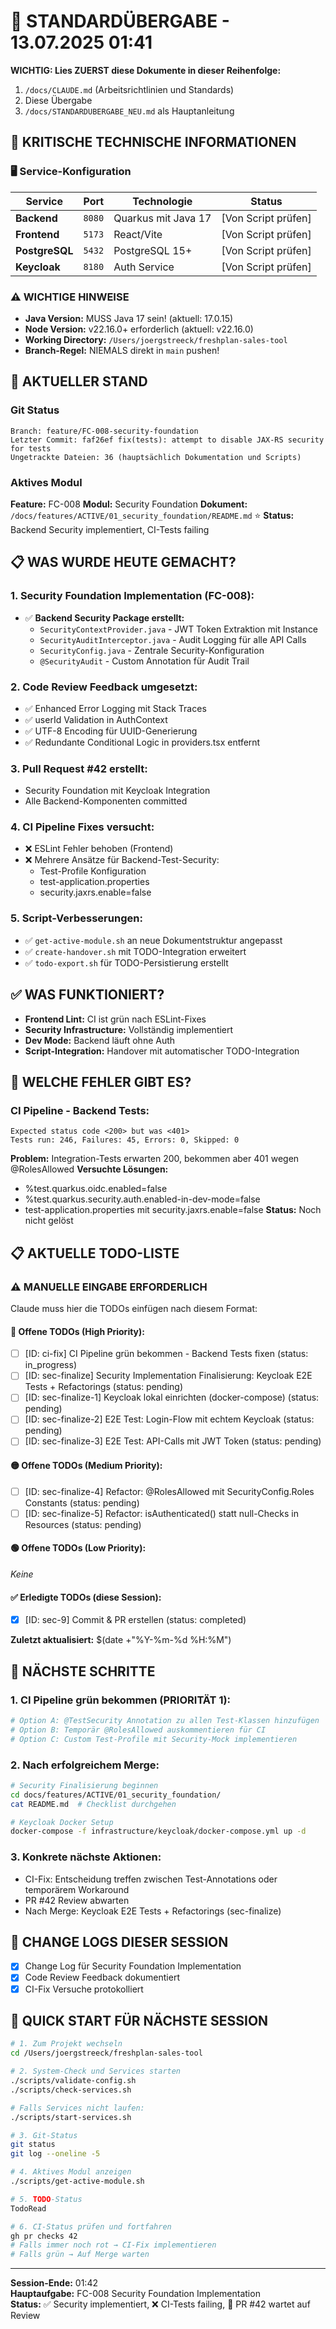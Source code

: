 # 🔄 STANDARDÜBERGABE - 13.07.2025 01:41

**WICHTIG: Lies ZUERST diese Dokumente in dieser Reihenfolge:**
1. `/docs/CLAUDE.md` (Arbeitsrichtlinien und Standards)
2. Diese Übergabe
3. `/docs/STANDARDUBERGABE_NEU.md` als Hauptanleitung

## 🚨 KRITISCHE TECHNISCHE INFORMATIONEN

### 🖥️ Service-Konfiguration
| Service | Port | Technologie | Status |
|---------|------|-------------|--------|
| **Backend** | `8080` | Quarkus mit Java 17 | [Von Script prüfen] |
| **Frontend** | `5173` | React/Vite | [Von Script prüfen] |
| **PostgreSQL** | `5432` | PostgreSQL 15+ | [Von Script prüfen] |
| **Keycloak** | `8180` | Auth Service | [Von Script prüfen] |

### ⚠️ WICHTIGE HINWEISE
- **Java Version:** MUSS Java 17 sein! (aktuell: 17.0.15)
- **Node Version:** v22.16.0+ erforderlich (aktuell: v22.16.0)
- **Working Directory:** `/Users/joergstreeck/freshplan-sales-tool`
- **Branch-Regel:** NIEMALS direkt in `main` pushen!

## 🎯 AKTUELLER STAND

### Git Status
```
Branch: feature/FC-008-security-foundation
Letzter Commit: faf26ef fix(tests): attempt to disable JAX-RS security for tests
Ungetrackte Dateien: 36 (hauptsächlich Dokumentation und Scripts)
```

### Aktives Modul
**Feature:** FC-008
**Modul:** Security Foundation
**Dokument:** `/docs/features/ACTIVE/01_security_foundation/README.md` ⭐
**Status:** Backend Security implementiert, CI-Tests failing

## 📋 WAS WURDE HEUTE GEMACHT?

### 1. Security Foundation Implementation (FC-008):
- ✅ **Backend Security Package erstellt:**
  - `SecurityContextProvider.java` - JWT Token Extraktion mit Instance<JsonWebToken>
  - `SecurityAuditInterceptor.java` - Audit Logging für alle API Calls
  - `SecurityConfig.java` - Zentrale Security-Konfiguration
  - `@SecurityAudit` - Custom Annotation für Audit Trail

### 2. Code Review Feedback umgesetzt:
- ✅ Enhanced Error Logging mit Stack Traces
- ✅ userId Validation in AuthContext
- ✅ UTF-8 Encoding für UUID-Generierung
- ✅ Redundante Conditional Logic in providers.tsx entfernt

### 3. Pull Request #42 erstellt:
- Security Foundation mit Keycloak Integration
- Alle Backend-Komponenten committed

### 4. CI Pipeline Fixes versucht:
- ❌ ESLint Fehler behoben (Frontend)
- ❌ Mehrere Ansätze für Backend-Test-Security:
  - Test-Profile Konfiguration
  - test-application.properties
  - security.jaxrs.enable=false

### 5. Script-Verbesserungen:
- ✅ `get-active-module.sh` an neue Dokumentstruktur angepasst
- ✅ `create-handover.sh` mit TODO-Integration erweitert
- ✅ `todo-export.sh` für TODO-Persistierung erstellt

## ✅ WAS FUNKTIONIERT?

- **Frontend Lint:** CI ist grün nach ESLint-Fixes
- **Security Infrastructure:** Vollständig implementiert
- **Dev Mode:** Backend läuft ohne Auth
- **Script-Integration:** Handover mit automatischer TODO-Integration

## 🚨 WELCHE FEHLER GIBT ES?

### CI Pipeline - Backend Tests:
```
Expected status code <200> but was <401>
Tests run: 246, Failures: 45, Errors: 0, Skipped: 0
```
**Problem:** Integration-Tests erwarten 200, bekommen aber 401 wegen @RolesAllowed
**Versuchte Lösungen:**
- %test.quarkus.oidc.enabled=false
- %test.quarkus.security.auth.enabled-in-dev-mode=false
- test-application.properties mit security.jaxrs.enable=false
**Status:** Noch nicht gelöst


## 📋 AKTUELLE TODO-LISTE

### ⚠️ MANUELLE EINGABE ERFORDERLICH
Claude muss hier die TODOs einfügen nach diesem Format:

#### 🔴 Offene TODOs (High Priority):
- [ ] [ID: ci-fix] CI Pipeline grün bekommen - Backend Tests fixen (status: in_progress)
- [ ] [ID: sec-finalize] Security Implementation Finalisierung: Keycloak E2E Tests + Refactorings (status: pending)
- [ ] [ID: sec-finalize-1] Keycloak lokal einrichten (docker-compose) (status: pending)
- [ ] [ID: sec-finalize-2] E2E Test: Login-Flow mit echtem Keycloak (status: pending)
- [ ] [ID: sec-finalize-3] E2E Test: API-Calls mit JWT Token (status: pending)

#### 🟡 Offene TODOs (Medium Priority):
- [ ] [ID: sec-finalize-4] Refactor: @RolesAllowed mit SecurityConfig.Roles Constants (status: pending)
- [ ] [ID: sec-finalize-5] Refactor: isAuthenticated() statt null-Checks in Resources (status: pending)

#### 🟢 Offene TODOs (Low Priority):
_Keine_

#### ✅ Erledigte TODOs (diese Session):
- [x] [ID: sec-9] Commit & PR erstellen (status: completed)

**Zuletzt aktualisiert:** $(date +"%Y-%m-%d %H:%M")

## 🔧 NÄCHSTE SCHRITTE

### 1. CI Pipeline grün bekommen (PRIORITÄT 1):
```bash
# Option A: @TestSecurity Annotation zu allen Test-Klassen hinzufügen
# Option B: Temporär @RolesAllowed auskommentieren für CI
# Option C: Custom Test-Profile mit Security-Mock implementieren
```

### 2. Nach erfolgreichem Merge:
```bash
# Security Finalisierung beginnen
cd docs/features/ACTIVE/01_security_foundation/
cat README.md  # Checklist durchgehen

# Keycloak Docker Setup
docker-compose -f infrastructure/keycloak/docker-compose.yml up -d
```

### 3. Konkrete nächste Aktionen:
- CI-Fix: Entscheidung treffen zwischen Test-Annotations oder temporärem Workaround
- PR #42 Review abwarten
- Nach Merge: Keycloak E2E Tests + Refactorings (sec-finalize)

## 📝 CHANGE LOGS DIESER SESSION
- [x] Change Log für Security Foundation Implementation
- [x] Code Review Feedback dokumentiert
- [x] CI-Fix Versuche protokolliert

## 🚀 QUICK START FÜR NÄCHSTE SESSION
```bash
# 1. Zum Projekt wechseln
cd /Users/joergstreeck/freshplan-sales-tool

# 2. System-Check und Services starten
./scripts/validate-config.sh
./scripts/check-services.sh

# Falls Services nicht laufen:
./scripts/start-services.sh

# 3. Git-Status
git status
git log --oneline -5

# 4. Aktives Modul anzeigen
./scripts/get-active-module.sh

# 5. TODO-Status
TodoRead

# 6. CI-Status prüfen und fortfahren
gh pr checks 42
# Falls immer noch rot → CI-Fix implementieren
# Falls grün → Auf Merge warten
```

---
**Session-Ende:** 01:42  
**Hauptaufgabe:** FC-008 Security Foundation Implementation  
**Status:** ✅ Security implementiert, ❌ CI-Tests failing, 🔄 PR #42 wartet auf Review
